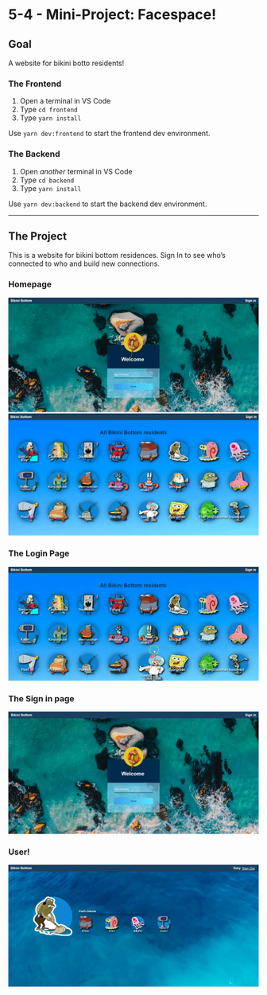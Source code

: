 # 5-4 - Mini-Project: Facespace!

## Goal

A website for bikini botto residents!

### The Frontend

1. Open a terminal in VS Code
2. Type `cd frontend`
3. Type `yarn install`

Use `yarn dev:frontend` to start the frontend dev environment.

### The Backend

1. Open _another_ terminal in VS Code
2. Type `cd backend`
3. Type `yarn install`

Use `yarn dev:backend` to start the backend dev environment.

---

## The Project

This is a website for bikini bottom residences. Sign In to see who’s connected to who and build new connections.  

### Homepage

<img src="./_screenshots/homepage.gif" aLign=center/>
<img src="./_screenshots/homepage.PNG" />

### The Login Page

<img src="./_screenshots/login.gif" />

### The Sign in page

<img src="./_screenshots/signin.PNG" />

### User!

<img src="./_screenshots/friend.PNG" />



